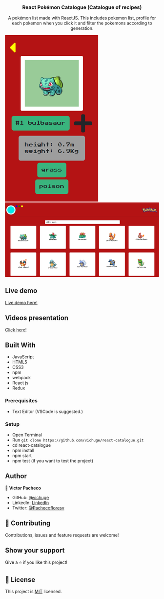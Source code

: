 <h3 align="center">React Pokémon Catalogue (Catalogue of recipes)</h3>

<p align="center">A pokémon list made with ReactJS. This includes pokemon list, profile for each pokemon when you click it and filter the pokemons according to generation.</p>

![screenshot](/screenshots/Screenshot_2.png)
![screenshot](/screenshots/Screenshot_1.png)

## Live demo

[Live demo here!](https://vichuge.github.io/react-catalogue/)

## Videos presentation

[Click here!](https://gist.github.com/vichuge/9bbb172a224718d6dc61953590f973ab)

## Built With

- JavaScript
- HTML5
- CSS3
- npm
- webpack
- React js
- Redux

### Prerequisites

- Text Editor (VSCode is suggested.)

### Setup

- Open Terminal
- Run `git clone https://github.com/vichuge/react-catalogue.git`
- cd react-catalogue
- npm install
- npm start
- npm test (if you want to test the project)

## Author

👤 **Victor Pacheco**

- GitHub: [@vichuge](https://github.com/vichuge)
- LinkedIn: [LinkedIn](https://www.linkedin.com/in/victorpachecoflores/)
- Twitter: [@Pachecofloresv](https://twitter.com/Pachecofloresv)


## 🤝 Contributing

Contributions, issues and feature requests are welcome! 


## Show your support

Give a ⭐️ if you like this project!

## 📝 License

This project is [MIT](./LICENSE) licensed.
